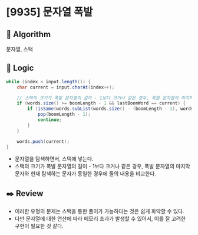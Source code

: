 # [9935] 문자열 폭발

## :pushpin: **Algorithm**

문자열, 스택

## :round_pushpin: **Logic**

```java
while (index < input.length()) {
    char current = input.charAt(index++);

    // 스택의 크기가 폭발 문자열의 길이 - 1보다 크거나 같은 경우, 폭발 문자열의 마지막 문자와 현재 문자가 같은 경우 문자열로 생성
    if (words.size() >= boomLength - 1 && lastBoomWord == current) {
        if (isSame(words.subList(words.size() - (boomLength - 1), words.size()))) {
            pop(boomLength - 1);
            continue;
        }
    }

    words.push(current);
}
```

- 문자열을 탐색하면서, 스택에 넣는다.
- 스택의 크기가 폭발 문자열의 길이 - 1보다 크거나 같은 경우, 폭발 문자열의 마지막 문자와 현재 탐색하는 문자가 동일한 경우에 둘의 내용을 비교한다.

## :black_nib: **Review**
- 이러한 유형의 문제는 스택을 통한 풀이가 가능하다는 것은 쉽게 파악할 수 있다.
- 다만 문자열에 대한 연산에 따라 메모리 초과가 발생할 수 있어서, 이를 잘 고려한 구현이 필요한 것 같다.